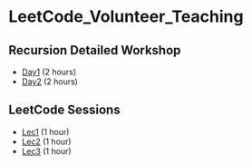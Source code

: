 # LeetCode_Volunteer_Teaching

## Recursion Detailed Workshop
- [Day1](https://www.facebook.com/iCodeguru/videos/beyond-basics-mastering-advanced-recursion-backtracking-techniques-workshop-2252/921638522962563/) (2 hours)
- [Day2](https://fb.watch/qC2aFOEkkY/) (2 hours)

## LeetCode Sessions
- [Lec1](https://www.facebook.com/iCodeguru/videos/6pm-interview-preparation-week-43-day-2/7343373169016752/) (1 hour)
- [Lec2](https://fb.watch/qC1TxH05LO/) (1 hour)
- [Lec3](https://www.facebook.com/iCodeguru/videos/10pm-leetcode-session/371562689101036/) (1 hour)
